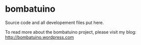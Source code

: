 bombatuino
==========

Source code and all developement files put here.

To read more about the bombatuino project, please visit my blog: http://bombatuino.wordpress.com

